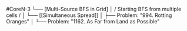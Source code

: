 #CoreN-3
└── [Multi-Source BFS in Grid]
    │   / Starting BFS from multiple cells /
    │
    └── [[Simultaneous Spread]]
        │   ├── Problem: "994. Rotting Oranges"
        │   └── Problem: "1162. As Far from Land as Possible"